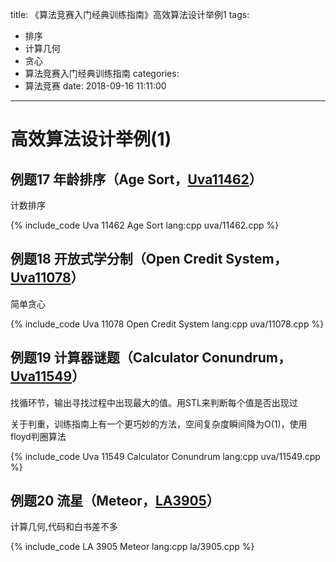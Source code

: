 title: 《算法竞赛入门经典训练指南》高效算法设计举例1
tags:
  - 排序
  - 计算几何
  - 贪心
  - 算法竞赛入门经典训练指南
categories:
  - 算法竞赛
date: 2018-09-16 11:11:00
---

# 高效算法设计举例(1)

## 例题17 年龄排序（Age Sort，[Uva11462](http://uva.onlinejudge.org/index.php?option=com_onlinejudge&Itemid=8&page=show_problem&problem=2457 "11462 - Age Sort")）

计数排序

{% include_code Uva 11462 Age Sort lang:cpp uva/11462.cpp %}
<!--more-->

## 例题18 开放式学分制（Open Credit System，[Uva11078](http://uva.onlinejudge.org/index.php?option=com_onlinejudge&Itemid=8&page=show_problem&problem=2019 "11078 - Open Credit System")）

简单贪心

{% include_code Uva 11078 Open Credit System lang:cpp uva/11078.cpp %}

## 例题19 计算器谜题（Calculator Conundrum，[Uva11549](http://uva.onlinejudge.org/index.php?option=com_onlinejudge&Itemid=8&page=show_problem&problem=2544 "11549 - Calculator Conundrum")）

找循环节，输出寻找过程中出现最大的值。用STL来判断每个值是否出现过

关于判重，训练指南上有一个更巧妙的方法，空间复杂度瞬间降为O(1)，使用floyd判圈算法

{% include_code Uva 11549 Calculator Conundrum lang:cpp uva/11549.cpp %}

## 例题20 流星（Meteor，[LA3905](https://icpcarchive.ecs.baylor.edu/index.php?option=com_onlinejudge&Itemid=8&page=show_problem&problem=1906 "3905 - Meteor")）

计算几何,代码和白书差不多

{% include_code LA 3905 Meteor lang:cpp la/3905.cpp %}